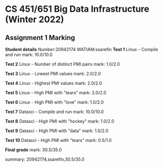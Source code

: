 # CS 451/651 Big Data Infrastructure (Winter 2022)
## Assignment 1 Marking

**Student details**
Number:20942174
WATIAM:ssarefin
**Test 1**
Linux - Compile and run
mark: 10.0/10.0

**Test 2**
Linux - Number of distinct PMI pairs
mark: 1.0/2.0

**Test 3**
Linux - Lowest PMI values
mark: 2.0/2.0

**Test 4**
Linux - Highest PMI values
mark: 2.0/2.0

**Test 5**
Linux - High PMI with "tears"
mark: 2.0/2.0

**Test 6**
Linux - High PMI with "love"
mark: 1.0/2.0

**Test 7**
Datasci - Compile and run
mark: 10.0/10.0

**Test 8**
Datasci - High PMI with "hockey"
mark: 1.0/2.0

**Test 9**
Datasci - High PMI with "data"
mark: 1.0/2.0

**Test 10**
Datasci - High PMI with "tears"
mark: 0.5/1.0

**Final grade**
mark: 30.5/35.0

summary: 20942174,ssarefin,30.5/35.0